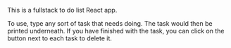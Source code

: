 This is a fullstack to do list React app.

To use, type any sort of task that needs doing. The task would then be printed underneath. If you have finished with the task, you can click on the button next to each task to delete it.
